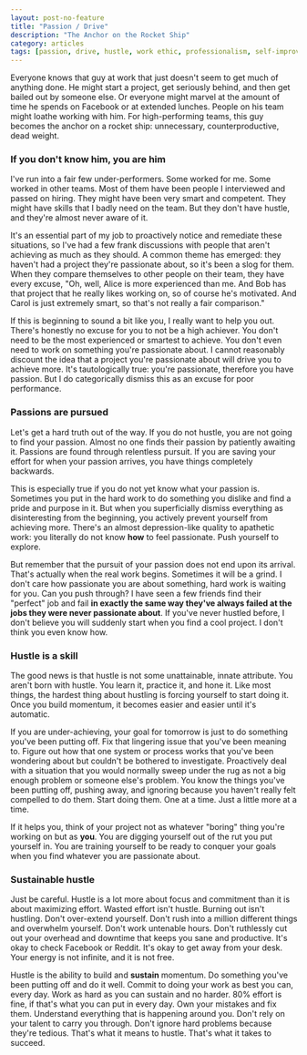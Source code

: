 ```yaml
---
layout: post-no-feature
title: "Passion / Drive"
description: "The Anchor on the Rocket Ship"
category: articles
tags: [passion, drive, hustle, work ethic, professionalism, self-improvement, lifehack, under-achieving, over-achieving, under-performance, performance reviews, laziness]
---
```


Everyone knows that guy at work that just doesn't seem to get much of anything done. He might start a project, get seriously behind, and then get bailed out by someone else. Or everyone might marvel at the amount of time he spends on Facebook or at extended lunches. People on his team might loathe working with him. For high-performing teams, this guy becomes the anchor on a rocket ship: unnecessary, counterproductive, dead weight.

### If you don't know him, you are him

I've run into a fair few under-performers. Some worked for me. Some worked in other teams. Most of them have been people I interviewed and passed on hiring. They might have been very smart and competent. They might have skills that I badly need on the team. But they don't have hustle, and they're almost never aware of it.

It's an essential part of my job to proactively notice and remediate these situations, so I've had a few frank discussions with people that aren't achieving as much as they should. A common theme has emerged: they haven't had a project they're passionate about, so it's been a slog for them. When they compare themselves to other people on their team, they have every excuse, "Oh, well, Alice is more experienced than me. And Bob has that project that he really likes working on, so of course he's motivated. And Carol is just extremely smart, so that's not really a fair comparison."

If this is beginning to sound a bit like you, I really want to help you out. There's honestly no excuse for you to not be a high achiever. You don't need to be the most experienced or smartest to achieve. You don't even need to work on something you're passionate about. I cannot reasonably discount the idea that a project you're passionate about will drive you to achieve more. It's tautologically true: you're passionate, therefore you have passion. But I do categorically dismiss this as an excuse for poor performance.

### Passions are pursued

Let's get a hard truth out of the way. If you do not hustle, you are not going to find your passion. Almost no one finds their passion by patiently awaiting it. Passions are found through relentless pursuit. If you are saving your effort for when your passion arrives, you have things completely backwards.

This is especially true if you do not yet know what your passion is. Sometimes you put in the hard work to do something you dislike and find a pride and purpose in it. But when you superficially dismiss everything as disinteresting from the beginning, you actively prevent yourself from achieving more. There's an almost depression-like quality to apathetic work: you literally do not know **how** to feel passionate. Push yourself to explore.

But remember that the pursuit of your passion does not end upon its arrival. That's actually when the real work begins. Sometimes it will be a grind. I don't care how passionate you are about something, hard work is waiting for you. Can you push through? I have seen a few friends find their "perfect" job and fail **in exactly the same way they've always failed at the jobs they were never passionate about**. If you've never hustled before, I don't believe you will suddenly start when you find a cool project. I don't think you even know how.

### Hustle is a skill

The good news is that hustle is not some unattainable, innate attribute. You aren't born with hustle. You learn it, practice it, and hone it. Like most things, the hardest thing about hustling is forcing yourself to start doing it. Once you build momentum, it becomes easier and easier until it's automatic.

If you are under-achieving, your goal for tomorrow is just to do something you've been putting off. Fix that lingering issue that you've been meaning to. Figure out how that one system or process works that you've been wondering about but couldn't be bothered to investigate. Proactively deal with a situation that you would normally sweep under the rug as not a big enough problem or someone else's problem. You know the things you've been putting off, pushing away, and ignoring because you haven't really felt compelled to do them. Start doing them. One at a time. Just a little more at a time.

If it helps you, think of your project not as whatever "boring" thing you're working on but as **you**. You are digging yourself out of the rut you put yourself in. You are training yourself to be ready to conquer your goals when you find whatever you are passionate about.

### Sustainable hustle

Just be careful. Hustle is a lot more about focus and commitment than it is about maximizing effort. Wasted effort isn't hustle. Burning out isn't hustling. Don't over-extend yourself. Don't rush into a million different things and overwhelm yourself. Don't work untenable hours. Don't ruthlessly cut out your overhead and downtime that keeps you sane and productive. It's okay to check Facebook or Reddit. It's okay to get away from your desk. Your energy is not infinite, and it is not free.

Hustle is the ability to build and **sustain** momentum. Do something you've been putting off and do it well. Commit to doing your work as best you can, every day. Work as hard as you can sustain and no harder. 80% effort is fine, if that's what you can put in every day. Own your mistakes and fix them. Understand everything that is happening around you. Don't rely on your talent to carry you through. Don't ignore hard problems because they're tedious. That's what it means to hustle. That's what it takes to succeed.
